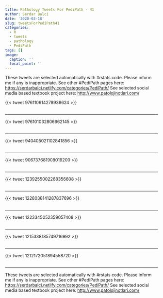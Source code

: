 ```yaml
---
title: Pathology Tweets For PediPath - 41
author: Serdar Balci
date: '2020-03-18'
slug: tweetsForPediPath41
categories:
  - R
  - tweets
  - pathology
  - PediPath
tags: []
image:
  caption: ''
  focal_point: ''
---
```



These tweets are selected automatically with #rstats code. Please inform me if any is inappropriate.
See other #PediPath pages here: https://serdarbalci.netlify.com/categories/PediPath/ 
See selected social media based textbook project here: http://www.patolojinotlari.com/

{{< tweet 976110614278938624 >}}
<br>
<br>
<hr>
{{< tweet 976101032806662145 >}}
<br>
<br>
<hr>
{{< tweet 940405021102841856 >}}
<br>
<br>
<hr>
{{< tweet 906737681908019200 >}}
<br>
<br>
<hr>
{{< tweet 1239255002268356608 >}}
<br>
<br>
<hr>
{{< tweet 1228038141287837696 >}}
<br>
<br>
<hr>
{{< tweet 1223345052359057408 >}}
<br>
<br>
<hr>
{{< tweet 1215338185749716992 >}}
<br>
<br>
<hr>
{{< tweet 1212172051894558720 >}}
<br>
<br>
<hr>


These tweets are selected automatically with #rstats code. Please inform me if any is inappropriate.
See other #PediPath pages here: https://serdarbalci.netlify.com/categories/PediPath/ 
See selected social media based textbook project here: http://www.patolojinotlari.com/
